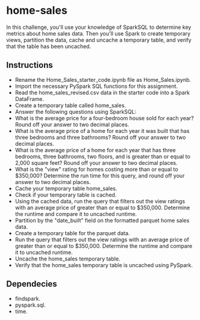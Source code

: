# home-sales
In this challenge, you'll use your knowledge of SparkSQL to determine key metrics about home sales data. Then you'll use Spark to create temporary views, partition the data, cache and uncache a temporary table, and verify that the table has been uncached.

## Instructions
* Rename the Home_Sales_starter_code.ipynb file as Home_Sales.ipynb.
* Import the necessary PySpark SQL functions for this assignment.
* Read the home_sales_revised.csv data in the starter code into a Spark DataFrame.
* Create a temporary table called home_sales.
* Answer the following questions using SparkSQL:
* What is the average price for a four-bedroom house sold for each year? Round off your answer to two decimal places.
* What is the average price of a home for each year it was built that has three bedrooms and three bathrooms? Round off your answer to two decimal places.
* What is the average price of a home for each year that has three bedrooms, three bathrooms, two floors, and is greater than or equal to 2,000 square feet? Round off your answer to two decimal places.
* What is the "view" rating for homes costing more than or equal to $350,000? Determine the run time for this query, and round off your answer to two decimal places.
* Cache your temporary table home_sales.
* Check if your temporary table is cached.
* Using the cached data, run the query that filters out the view ratings with an average price of greater than or equal to $350,000. Determine the runtime and compare it to uncached runtime.
* Partition by the "date_built" field on the formatted parquet home sales data.
* Create a temporary table for the parquet data.
* Run the query that filters out the view ratings with an average price of greater than or equal to $350,000. Determine the runtime and compare it to uncached runtime.
* Uncache the home_sales temporary table.
* Verify that the home_sales temporary table is uncached using PySpark.

## Dependecies
* findspark.
* pyspark.sql.
* time.